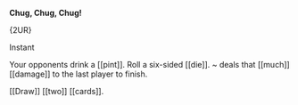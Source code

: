 
**Chug, Chug, Chug!**

{2UR}

Instant

Your opponents drink a [[pint]]. Roll a six-sided [[die]]. ~ deals that [[much]] [[damage]] to the last player to finish.

[[Draw]] [[two]] [[cards]].


